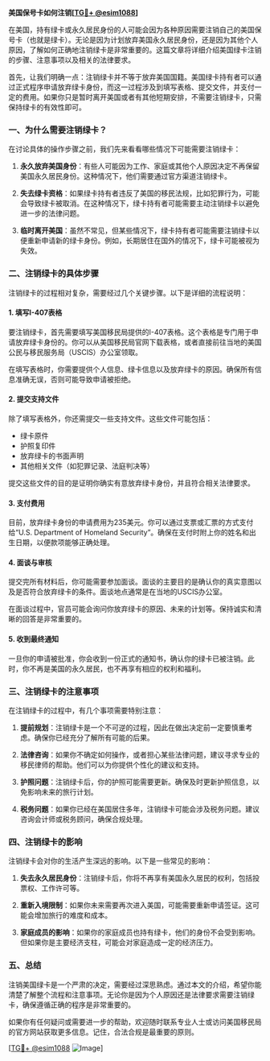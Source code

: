 **美国保号卡如何注销[[TG💪+ @esim1088](https://t.me/s/esim1088)]**

在美国，持有绿卡或永久居民身份的人可能会因为各种原因需要注销自己的美国保号卡（也就是绿卡）。无论是因为计划放弃美国永久居民身份，还是因为其他个人原因，了解如何正确地注销绿卡是非常重要的。这篇文章将详细介绍美国绿卡注销的步骤、注意事项以及相关的法律要求。

首先，让我们明确一点：注销绿卡并不等于放弃美国国籍。美国绿卡持有者可以通过正式程序申请放弃绿卡身份，而这一过程涉及到填写表格、提交文件，并支付一定的费用。如果你只是暂时离开美国或者有其他短期安排，不需要注销绿卡，只需保持绿卡的有效性即可。

### 一、为什么需要注销绿卡？

在讨论具体的操作步骤之前，我们先来看看哪些情况下可能需要注销绿卡：

1. **永久放弃美国身份**：有些人可能因为工作、家庭或其他个人原因决定不再保留美国永久居民身份。这种情况下，他们需要通过官方渠道注销绿卡。
   
2. **失去绿卡资格**：如果绿卡持有者违反了美国的移民法规，比如犯罪行为，可能会导致绿卡被取消。在这种情况下，绿卡持有者可能需要主动注销绿卡以避免进一步的法律问题。

3. **临时离开美国**：虽然不常见，但某些情况下，绿卡持有者可能需要注销绿卡以便重新申请新的绿卡身份。例如，长期居住在国外的情况下，绿卡可能被视为失效。

### 二、注销绿卡的具体步骤

注销绿卡的过程相对复杂，需要经过几个关键步骤。以下是详细的流程说明：

#### 1. 填写I-407表格

要注销绿卡，首先需要填写美国移民局提供的I-407表格。这个表格是专门用于申请放弃绿卡身份的。你可以从美国移民局官网下载表格，或者直接前往当地的美国公民与移民服务局（USCIS）办公室领取。

在填写表格时，你需要提供个人信息、绿卡信息以及放弃绿卡的原因。确保所有信息准确无误，否则可能导致申请被拒绝。

#### 2. 提交支持文件

除了填写表格外，你还需提交一些支持文件。这些文件可能包括：

- 绿卡原件
- 护照复印件
- 放弃绿卡的书面声明
- 其他相关文件（如犯罪记录、法庭判决等）

提交这些文件的目的是证明你确实有意放弃绿卡身份，并且符合相关法律要求。

#### 3. 支付费用

目前，放弃绿卡身份的申请费用为235美元。你可以通过支票或汇票的方式支付给“U.S. Department of Homeland Security”。确保在支付时附上你的姓名和出生日期，以便款项能够正确处理。

#### 4. 面谈与审核

提交完所有材料后，你可能需要参加面谈。面谈的主要目的是确认你的真实意图以及是否符合放弃绿卡的条件。面谈地点通常是在当地的USCIS办公室。

在面谈过程中，官员可能会询问你放弃绿卡的原因、未来的计划等。保持诚实和清晰的回答是非常重要的。

#### 5. 收到最终通知

一旦你的申请被批准，你会收到一份正式的通知书，确认你的绿卡已被注销。此时，你不再是美国的永久居民，也不再享有相应的权利和福利。

### 三、注销绿卡的注意事项

在注销绿卡的过程中，有几个事项需要特别注意：

1. **提前规划**：注销绿卡是一个不可逆的过程，因此在做出决定前一定要慎重考虑。确保你已经充分了解所有可能的后果。

2. **法律咨询**：如果你不确定如何操作，或者担心某些法律问题，建议寻求专业的移民律师的帮助。他们可以为你提供个性化的建议和支持。

3. **护照问题**：注销绿卡后，你的护照可能需要更新。确保及时更新护照信息，以免影响未来的旅行计划。

4. **税务问题**：如果你已经在美国居住多年，注销绿卡可能会涉及税务问题。建议咨询会计师或税务顾问，确保合规处理。

### 四、注销绿卡的影响

注销绿卡会对你的生活产生深远的影响。以下是一些常见的影响：

1. **失去永久居民身份**：注销绿卡后，你将不再享有美国永久居民的权利，包括投票权、工作许可等。

2. **重新入境限制**：如果你未来需要再次进入美国，可能需要重新申请签证。这可能会增加旅行的难度和成本。

3. **家庭成员的影响**：如果你的家庭成员也持有绿卡，他们的身份不会受到影响。但如果你是主要经济支柱，可能会对家庭造成一定的经济压力。

### 五、总结

注销美国绿卡是一个严肃的决定，需要经过深思熟虑。通过本文的介绍，希望你能清楚了解整个流程和注意事项。无论你是因为个人原因还是法律要求需要注销绿卡，确保遵循正确的程序是非常重要的。

如果你有任何疑问或需要进一步的帮助，欢迎随时联系专业人士或访问美国移民局的官方网站获取更多信息。记住，合法合规是最重要的原则。

[[TG💪+ @esim1088](https://t.me/s/esim1088) ![Image](https://i.postimg.cc/4NQfJmqS/Snipaste-2025-05-13-00-14-12.png)]